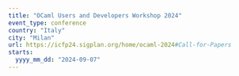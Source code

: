 ```yaml
---
title: "OCaml Users and Developers Workshop 2024"
event_type: conference
country: "Italy"
city: "Milan"
url: https://icfp24.sigplan.org/home/ocaml-2024#Call-for-Papers
starts:
  yyyy_mm_dd: "2024-09-07"
---
```

